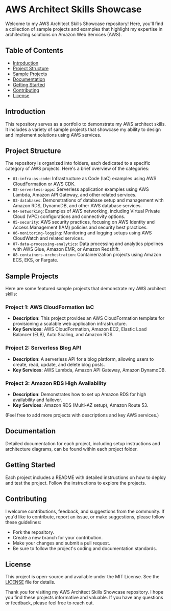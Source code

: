 # AWS Architect Skills Showcase

Welcome to my AWS Architect Skills Showcase repository! Here, you'll find a collection of sample projects and examples that highlight my expertise in architecting solutions on Amazon Web Services (AWS).

## Table of Contents
- [Introduction](#introduction)
- [Project Structure](#project-structure)
- [Sample Projects](#sample-projects)
- [Documentation](#documentation)
- [Getting Started](#getting-started)
- [Contributing](#contributing)
- [License](#license)

## Introduction

This repository serves as a portfolio to demonstrate my AWS architect skills. It includes a variety of sample projects that showcase my ability to design and implement solutions using AWS services.

## Project Structure

The repository is organized into folders, each dedicated to a specific category of AWS projects. Here's a brief overview of the categories:

- `01-infra-as-code`: Infrastructure as Code (IaC) examples using AWS CloudFormation or AWS CDK.
- `02-serverless-apps`: Serverless application examples using AWS Lambda, Amazon API Gateway, and other related services.
- `03-databases`: Demonstrations of database setup and management with Amazon RDS, DynamoDB, and other AWS database services.
- `04-networking`: Examples of AWS networking, including Virtual Private Cloud (VPC) configurations and connectivity options.
- `05-security`: AWS security practices, focusing on AWS Identity and Access Management (IAM) policies and security best practices.
- `06-monitoring-logging`: Monitoring and logging setups using AWS CloudWatch and related services.
- `07-data-processing-analytics`: Data processing and analytics pipelines with AWS Glue, Amazon EMR, or Amazon Redshift.
- `08-containers-orchestration`: Containerization projects using Amazon ECS, EKS, or Fargate.

## Sample Projects

Here are some featured sample projects that demonstrate my AWS architect skills:

### Project 1: AWS CloudFormation IaC
- **Description**: This project provides an AWS CloudFormation template for provisioning a scalable web application infrastructure.
- **Key Services**: AWS CloudFormation, Amazon EC2, Elastic Load Balancer (ELB), Auto Scaling, and Amazon RDS.

### Project 2: Serverless Blog API
- **Description**: A serverless API for a blog platform, allowing users to create, read, update, and delete blog posts.
- **Key Services**: AWS Lambda, Amazon API Gateway, Amazon DynamoDB.

### Project 3: Amazon RDS High Availability
- **Description**: Demonstrates how to set up Amazon RDS for high availability and failover.
- **Key Services**: Amazon RDS (Multi-AZ setup), Amazon Route 53.

(Feel free to add more projects with descriptions and key AWS services.)

## Documentation

Detailed documentation for each project, including setup instructions and architecture diagrams, can be found within each project folder.

## Getting Started

Each project includes a README with detailed instructions on how to deploy and test the project. Follow the instructions to explore the projects.

## Contributing

I welcome contributions, feedback, and suggestions from the community. If you'd like to contribute, report an issue, or make suggestions, please follow these guidelines:

- Fork the repository.
- Create a new branch for your contribution.
- Make your changes and submit a pull request.
- Be sure to follow the project's coding and documentation standards.

## License

This project is open-source and available under the MIT License. See the [LICENSE](LICENSE) file for details.

Thank you for visiting my AWS Architect Skills Showcase repository. I hope you find these projects informative and valuable. If you have any questions or feedback, please feel free to reach out.
